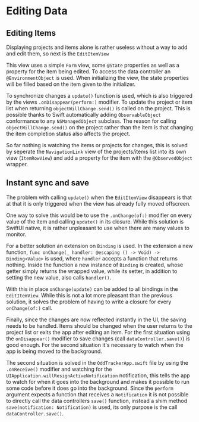 # Editing Data

## Editing Items

Displaying projects and items alone is rather useless without a way to add and edit them, so next is the `EditItemView`

This view uses a simple `Form` view, some `@State` properties as well as a property for the item being edited. To access the data controller an `@EnvironmentObject` is used. When initializing the view, the state properties will be filled based on the item given to the initializer.

To synchronize changes a `update()` function is used, which is also triggered by the views `.onDisappear(perform:)` modifier. To update the project or item list when returning `objectWillChange.send()` is called on the project. This is possible thanks to Swift automatically adding `ObservableObject` conformance to any `NSManagedObject` subclass. The reason for calling `objectWillChange.send()` on the project rather than the item is that changing the item completion status also affects the project.

So far nothing is watching the items or projects for changes, this is solved by seperate the `NavigationLink` view of the projects/items list into its own view (`ItemRowView`) and add a property for the item with the `@ObservedObject` wrapper.

## Instant sync and save

The problem with calling `update()` when the `EditItemView` disappears is that at that it is only triggered when the view has already fully moved offscreen.

One way to solve this would be to use the `.onChange(of:)` modifier on every value of the item and calling `update()` in its closure. While this solution is SwiftUI native, it is rather unpleasant to use when there are many values to monitor.

For a better solution an extension on `Binding` is used. In the extension a new function, `func onChange(_ handler: @escaping () -> Void) -> Binding<Value>` is used, where `handler` accepts a function that returns nothing. Inside the function a new instance of `Binding` is created, whose getter simply returns the wrapped value, while its setter, in addition to setting the new value, also calls `handler()`. 

With this in place `onChange(update)` can be added to all bindings in the `EditItemView`. While this is not a lot more pleasant than the previous solution, it solves the problem of having to write a closure for every `onChange(of:)` call.

Finally, since the changes are now reflected instantly in the UI, the saving needs to be handled. Items should be changed when the user returns to the project list or exits the app after editing an item. For the first situation using the `onDisappear()` modifier to save changes (call `dataController.save()`) is good enough. For the second situation it's necessary to watch when the app is being moved to the background.

 The second situation is solved in the `OddTrackerApp.swift` file by using the `.onReceive()` modifier and watching for the `UIApplication.willResignActiveNotification` notification, this tells the app to watch for when it goes into the background and makes it possible to run some code before it does go into the background. Since the `perform` argument expects a function that receives a `Notification` it is not possible to directly call the data controllers `save()` function, instead a shim method `save(notification: Notification)` is used, its only purpose is the call `dataController.save()`.